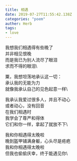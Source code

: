 ```yaml
---
title: 相遇
date: 2019-07-27T11:55:42.138Z
categories: "poem"
auther: Herb 
tags:
- love
---
```

我想我们相遇得有些晚了\
并非相见恨晚\
而是我已为别人流尽了眼泪\
求而不得的眼泪\

粟，我想坦荡地承认这一切：\
承认我的无能为力\
就像我承认自己的见色起意一样\

我承认我爱过很多人，并且不动心\
或者动心，没有回音\
在我们相遇时\
我学会了尊严和得体\
它们和你一样，拿起了就放不下\

我和你相遇得太晚啦\
晚到盔甲铺满身躯，心头尽是疮疤\
我和你相遇得太晚啦\
但我也偷偷庆幸，终于能遇见你\
